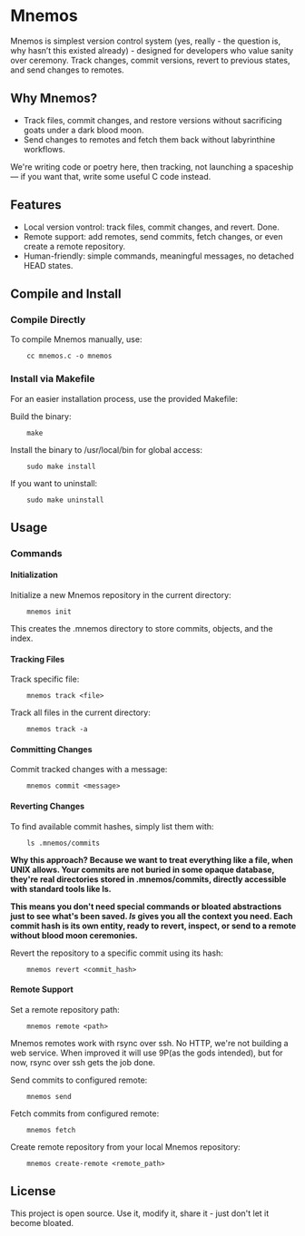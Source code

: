 # Mnemos

Mnemos is simplest version control system (yes, really - the question is, why hasn’t this existed already) - designed for developers who value sanity over ceremony. Track changes, commit versions, revert to previous states, and send changes to remotes.

## Why Mnemos?

- Track files, commit changes, and restore versions without sacrificing goats under a dark blood moon.
- Send changes to remotes and fetch them back without labyrinthine workflows.

We're writing code or poetry here, then tracking, not launching a spaceship — if you want that, write some useful C code instead.

## Features

- Local version vontrol: track files, commit changes, and revert. Done.
- Remote support: add remotes, send commits, fetch changes, or even create a remote repository.
- Human-friendly: simple commands, meaningful messages, no detached HEAD states.

## Compile and Install

### Compile Directly

To compile Mnemos manually, use:

		cc mnemos.c -o mnemos

### Install via Makefile

For an easier installation process, use the provided Makefile:

Build the binary:

		make

Install the binary to /usr/local/bin for global access:

		sudo make install

If you want to uninstall:

		sudo make uninstall

## Usage

### Commands

#### Initialization

Initialize a new Mnemos repository in the current directory:

	    mnemos init

This creates the .mnemos directory to store commits, objects, and the index.

#### Tracking Files

Track specific file:

	    mnemos track <file>

Track all files in the current directory:

	    mnemos track -a

#### Committing Changes

Commit tracked changes with a message:

		mnemos commit <message>

#### Reverting Changes

To find available commit hashes, simply list them with:

	    ls .mnemos/commits

**Why this approach? Because we want to treat everything like a file, when UNIX allows. Your commits are not buried in some opaque database, they're real directories stored in .mnemos/commits, directly accessible with standard tools like ls.**

**This means you don't need special commands or bloated abstractions just to see what's been saved. *ls* gives you all the context you need. Each commit hash is its own entity, ready to revert, inspect, or send to a remote without blood moon ceremonies.**

Revert the repository to a specific commit using its hash:

	    mnemos revert <commit_hash>

#### Remote Support

Set a remote repository path:

		mnemos remote <path>

Mnemos remotes work with rsync over ssh. No HTTP, we're not building a web service. When improved it will use 9P(as the gods intended), but for now, rsync over ssh gets the job done.

Send commits to configured remote:

		mnemos send

Fetch commits from configured remote:

		mnemos fetch

Create remote repository from your local Mnemos repository:

		mnemos create-remote <remote_path>

## License

This project is open source. Use it, modify it, share it - just don't let it become bloated.
